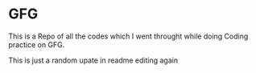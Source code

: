 # GFG
This is a Repo of all the codes which I went throught while doing Coding practice on GFG.

This is just a random upate in readme editing again